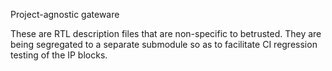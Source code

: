 Project-agnostic gateware

These are RTL description files that are non-specific to betrusted. They
are being segregated to a separate submodule so as to facilitate CI regression
testing of the IP blocks.
